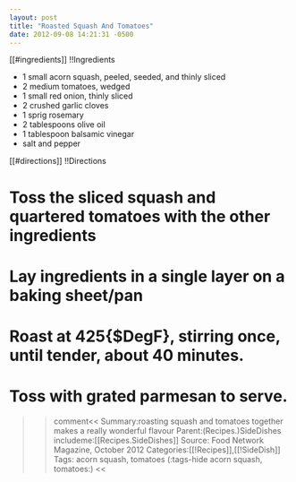 ```yaml
---
layout: post
title: "Roasted Squash And Tomatoes"
date: 2012-09-08 14:21:31 -0500
---
```

[[#ingredients]]
!!Ingredients
* 1 small acorn squash, peeled, seeded, and thinly sliced
* 2 medium tomatoes, wedged
* 1 small red onion, thinly sliced
* 2 crushed garlic cloves
* 1 sprig rosemary
* 2 tablespoons olive oil
* 1 tablespoon balsamic vinegar
* salt and pepper

[[#directions]]
!!Directions

# Toss the sliced squash and quartered tomatoes with the other ingredients

# Lay ingredients in a single layer on a baking sheet/pan

# Roast at 425{$DegF}, stirring once, until tender, about 40 minutes.

# Toss with grated parmesan to serve.

>>comment<<
Summary:roasting squash and tomatoes together makes a really wonderful flavour
Parent:(Recipes.)SideDishes
includeme:[[Recipes.SideDishes]]
Source: Food Network Magazine, October 2012
Categories:[[!Recipes]],[[!SideDish]]
Tags: acorn squash, tomatoes
(:tags-hide acorn squash, tomatoes:)
>><<

